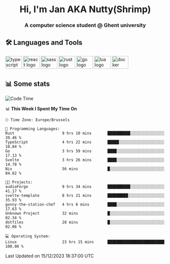 <h1 align="center">Hi, I'm Jan AKA Nutty(Shrimp)</h1>
<h3 align="center">A computer science student @ Ghent university</h3>

<h2 align="left">🛠️ Languages and Tools</h2>

###

<div align="left">
  <img src="https://cdn.jsdelivr.net/gh/devicons/devicon/icons/typescript/typescript-original.svg" height="40" width="52" alt="typescript logo"  />
  <img src="https://cdn.jsdelivr.net/gh/devicons/devicon/icons/react/react-original.svg" height="40" width="52" alt="react logo"  />
  <img src="https://cdn.jsdelivr.net/gh/devicons/devicon/icons/sass/sass-original.svg" height="40" width="52" alt="sass logo"  />
  <img src="https://cdn.jsdelivr.net/gh/devicons/devicon/icons/rust/rust-plain.svg" height="40" width="52" alt="rust logo"  />
  <img src="https://cdn.jsdelivr.net/gh/devicons/devicon/icons/go/go-original.svg" height="40" width="52" alt="go logo"  />
  <img src="https://cdn.jsdelivr.net/gh/devicons/devicon/icons/lua/lua-original.svg" height="40" width="52" alt="lua logo"  />
  <img src="https://cdn.jsdelivr.net/gh/devicons/devicon/icons/docker/docker-original.svg" height="40" width="52" alt="docker logo"  />
</div>

<h2>📊 Some stats</h2>

<!--START_SECTION:waka-->
![Code Time](http://img.shields.io/badge/Code%20Time-4%2C018%20hrs%2021%20mins-blue)

📊 **This Week I Spent My Time On** 

```text
🕑︎ Time Zone: Europe/Brussels

💬 Programming Languages: 
Rust                     9 hrs 10 mins       ██████████░░░░░░░░░░░░░░░   39.46 % 
TypeScript               4 hrs 22 mins       █████░░░░░░░░░░░░░░░░░░░░   18.84 % 
Go                       3 hrs 59 mins       ████░░░░░░░░░░░░░░░░░░░░░   17.13 % 
Svelte                   3 hrs 26 mins       ████░░░░░░░░░░░░░░░░░░░░░   14.78 % 
Nix                      56 mins             █░░░░░░░░░░░░░░░░░░░░░░░░   04.02 % 

🐱‍💻 Projects: 
audioForge               9 hrs 34 mins       ██████████░░░░░░░░░░░░░░░   41.17 % 
svelte-template          8 hrs 21 mins       █████████░░░░░░░░░░░░░░░░   35.93 % 
gonny-the-station-chef   4 hrs 6 mins        ████░░░░░░░░░░░░░░░░░░░░░   17.63 % 
Unknown Project          32 mins             █░░░░░░░░░░░░░░░░░░░░░░░░   02.34 % 
dotfiles                 28 mins             █░░░░░░░░░░░░░░░░░░░░░░░░   02.06 % 

💻 Operating System: 
Linux                    23 hrs 15 mins      █████████████████████████   100.00 % 
```


 Last Updated on 15/12/2023 18:37:00 UTC
<!--END_SECTION:waka-->
